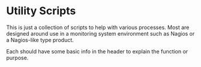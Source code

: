 # Utility Scripts

This is just a collection of scripts to help with various processes. Most are designed around use in a monitoring system environment such as Nagios or a Nagios-like type product. 

Each should have some basic info in the header to explain the function or purpose.
